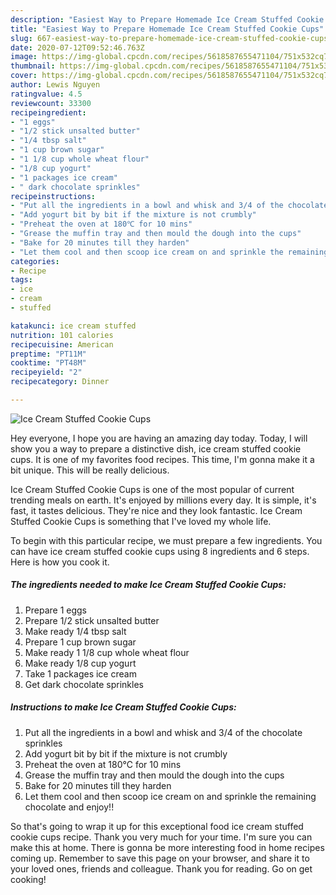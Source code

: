 ```yaml
---
description: "Easiest Way to Prepare Homemade Ice Cream Stuffed Cookie Cups"
title: "Easiest Way to Prepare Homemade Ice Cream Stuffed Cookie Cups"
slug: 667-easiest-way-to-prepare-homemade-ice-cream-stuffed-cookie-cups
date: 2020-07-12T09:52:46.763Z
image: https://img-global.cpcdn.com/recipes/5618587655471104/751x532cq70/ice-cream-stuffed-cookie-cups-recipe-main-photo.jpg
thumbnail: https://img-global.cpcdn.com/recipes/5618587655471104/751x532cq70/ice-cream-stuffed-cookie-cups-recipe-main-photo.jpg
cover: https://img-global.cpcdn.com/recipes/5618587655471104/751x532cq70/ice-cream-stuffed-cookie-cups-recipe-main-photo.jpg
author: Lewis Nguyen
ratingvalue: 4.5
reviewcount: 33300
recipeingredient:
- "1 eggs"
- "1/2 stick unsalted butter"
- "1/4 tbsp salt"
- "1 cup brown sugar"
- "1 1/8 cup whole wheat flour"
- "1/8 cup yogurt"
- "1 packages ice cream"
- " dark chocolate sprinkles"
recipeinstructions:
- "Put all the ingredients in a bowl and whisk and 3/4 of the chocolate sprinkles"
- "Add yogurt bit by bit if the mixture is not crumbly"
- "Preheat the oven at 180℃ for 10 mins"
- "Grease the muffin tray and then mould the dough into the cups"
- "Bake for 20 minutes till they harden"
- "Let them cool and then scoop ice cream on and sprinkle the remaining chocolate and enjoy!!"
categories:
- Recipe
tags:
- ice
- cream
- stuffed

katakunci: ice cream stuffed 
nutrition: 101 calories
recipecuisine: American
preptime: "PT11M"
cooktime: "PT48M"
recipeyield: "2"
recipecategory: Dinner

---
```



![Ice Cream Stuffed Cookie Cups](https://img-global.cpcdn.com/recipes/5618587655471104/751x532cq70/ice-cream-stuffed-cookie-cups-recipe-main-photo.jpg)

Hey everyone, I hope you are having an amazing day today. Today, I will show you a way to prepare a distinctive dish, ice cream stuffed cookie cups. It is one of my favorites food recipes. This time, I'm gonna make it a bit unique. This will be really delicious.

Ice Cream Stuffed Cookie Cups is one of the most popular of current trending meals on earth. It's enjoyed by millions every day. It is simple, it's fast, it tastes delicious. They're nice and they look fantastic. Ice Cream Stuffed Cookie Cups is something that I've loved my whole life.




To begin with this particular recipe, we must prepare a few ingredients. You can have ice cream stuffed cookie cups using 8 ingredients and 6 steps. Here is how you cook it.

<!--inarticleads1-->

##### The ingredients needed to make Ice Cream Stuffed Cookie Cups:

1. Prepare 1 eggs
1. Prepare 1/2 stick unsalted butter
1. Make ready 1/4 tbsp salt
1. Prepare 1 cup brown sugar
1. Make ready 1 1/8 cup whole wheat flour
1. Make ready 1/8 cup yogurt
1. Take 1 packages ice cream
1. Get  dark chocolate sprinkles




<!--inarticleads2-->

##### Instructions to make Ice Cream Stuffed Cookie Cups:

1. Put all the ingredients in a bowl and whisk and 3/4 of the chocolate sprinkles
1. Add yogurt bit by bit if the mixture is not crumbly
1. Preheat the oven at 180℃ for 10 mins
1. Grease the muffin tray and then mould the dough into the cups
1. Bake for 20 minutes till they harden
1. Let them cool and then scoop ice cream on and sprinkle the remaining chocolate and enjoy!!




So that's going to wrap it up for this exceptional food ice cream stuffed cookie cups recipe. Thank you very much for your time. I'm sure you can make this at home. There is gonna be more interesting food in home recipes coming up. Remember to save this page on your browser, and share it to your loved ones, friends and colleague. Thank you for reading. Go on get cooking!
